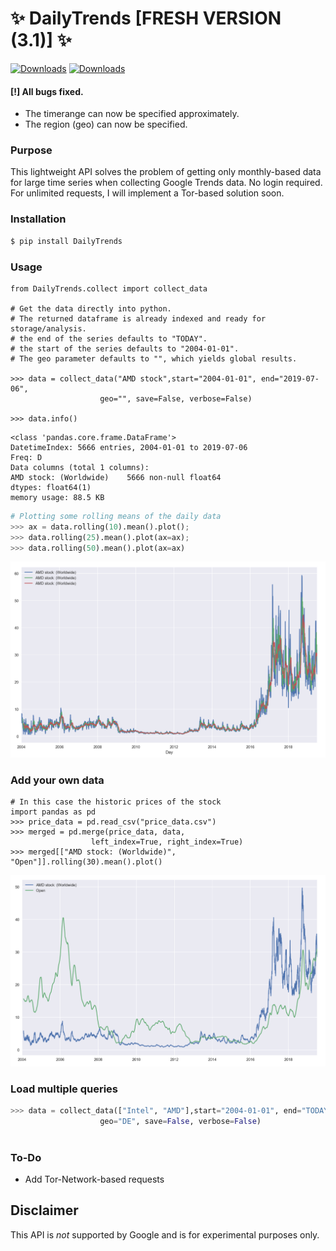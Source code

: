 #  ✨ DailyTrends [FRESH VERSION (3.1)] ✨
[![Downloads](https://pepy.tech/badge/dailytrends/week)](https://pepy.tech/project/dailytrends/week)
[![Downloads](https://pepy.tech/badge/dailytrends/month)](https://pepy.tech/project/dailytrends/month)


#### [!] All bugs fixed. 

- The timerange can now be specified approximately.
- The region (geo) can now be specified.


###  Purpose

This lightweight API solves the problem of getting only monthly-based data for large time series when collecting Google Trends data. No login required. For unlimited requests, I will implement a Tor-based solution soon.

### Installation

```bash
$ pip install DailyTrends
```


### Usage

```python3
from DailyTrends.collect import collect_data

# Get the data directly into python.
# The returned dataframe is already indexed and ready for storage/analysis.
# the end of the series defaults to "TODAY".
# the start of the series defaults to "2004-01-01".
# The geo parameter defaults to "", which yields global results.

>>> data = collect_data("AMD stock",start="2004-01-01", end="2019-07-06",
                    geo="", save=False, verbose=False)    

>>> data.info()
```

```python3
<class 'pandas.core.frame.DataFrame'>
DatetimeIndex: 5666 entries, 2004-01-01 to 2019-07-06
Freq: D
Data columns (total 1 columns):
AMD stock: (Worldwide)    5666 non-null float64
dtypes: float64(1)
memory usage: 88.5 KB
```

```python
# Plotting some rolling means of the daily data
>>> ax = data.rolling(10).mean().plot();
>>> data.rolling(25).mean().plot(ax=ax);
>>> data.rolling(50).mean().plot(ax=ax)
```

![image.png](1.png)

### Add your own data
```python3
# In this case the historic prices of the stock
import pandas as pd
>>> price_data = pd.read_csv("price_data.csv")
>>> merged = pd.merge(price_data, data,
                  left_index=True, right_index=True)
>>> merged[["AMD stock: (Worldwide)", "Open"]].rolling(30).mean().plot()
```
![image.png](2.png)

### Load multiple queries

```python
>>> data = collect_data(["Intel", "AMD"],start="2004-01-01", end="TODAY",
                    geo="DE", save=False, verbose=False)      
                
```




### To-Do

- Add Tor-Network-based requests







## **Disclaimer**

This API is *not* supported by Google and is for experimental purposes only.


